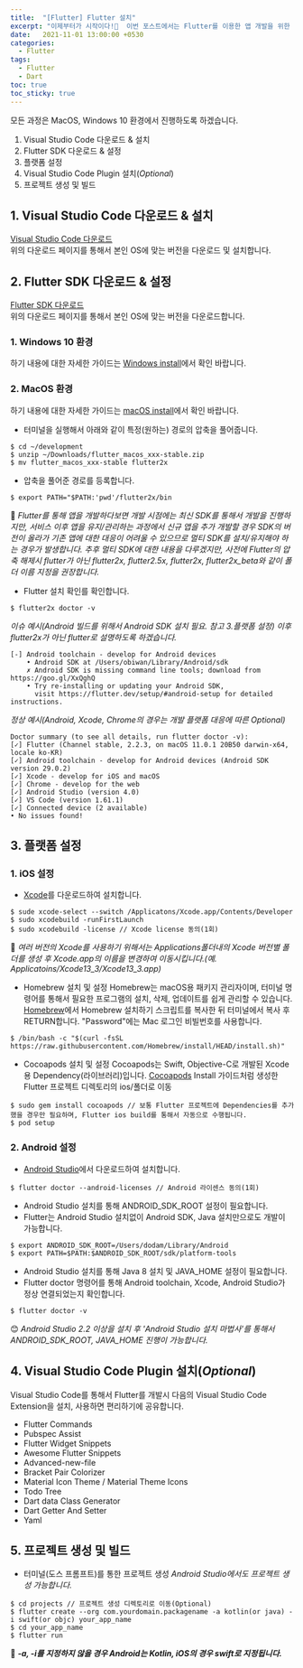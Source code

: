 ```yaml
---
title:  "[Flutter] Flutter 설치"
excerpt: "이제부터가 시작이다!👏  이번 포스트에서는 Flutter를 이용한 앱 개발을 위한 다음 과정을 공유하도록 하겠습니다."
date:   2021-11-01 13:00:00 +0530
categories:
  - Flutter
tags:
  - Flutter
  - Dart
toc: true
toc_sticky: true
---
```

모든 과정은 MacOS, Windows 10 환경에서 진행하도록 하겠습니다.
1. Visual Studio Code 다운로드 & 설치
2. Flutter SDK 다운로드 & 설정
3. 플랫폼 설정
4. Visual Studio Code Plugin 설치(*Optional*)
5. 프로젝트 생성 및 빌드

## 1. Visual Studio Code 다운로드 & 설치
[Visual Studio Code 다운로드](https://code.visualstudio.com/download)  
위의 다운로드 페이지를 통해서 본인 OS에 맞는 버전을 다운로드 및 설치합니다.  
## 2. Flutter SDK 다운로드 & 설정
[Flutter SDK 다운로드](https://flutter.dev/docs/get-started/install)  
위의 다운로드 페이지를 통해서 본인 OS에 맞는 버전을 다운로드합니다.
### 1. Windows 10 환경  
하기 내용에 대한 자세한 가이드는 [Windows install](https://flutter.dev/docs/get-started/install/windows)에서 확인 바랍니다.

### 2. MacOS 환경  
하기 내용에 대한 자세한 가이드는 [macOS install](https://flutter.dev/docs/get-started/install/macos)에서 확인 바랍니다.
* 터미널을 실행해서 아래와 같이 특정(원하는) 경로의 압축을 풀어줍니다.
```
$ cd ~/development
$ unzip ~/Downloads/flutter_macos_xxx-stable.zip
$ mv flutter_macos_xxx-stable flutter2x
``` 
* 압축을 풀어준 경로를 등록합니다.
```
$ export PATH="$PATH:'pwd'/flutter2x/bin
```
🤩 *Flutter를 통해 앱을 개발하다보면 개발 시점에는 최신 SDK를 통해서 개발을 진행하지만, 서비스 이후 앱을 유지/관리하는 과정에서 신규 앱을 추가 개발할 경우 SDK의 버전이 올라가 기존 앱에 대한 대응이 어려울 수 있으므로 멀티 SDK를 설치/유지해야 하는 경우가 발생합니다. 추후 멀티 SDK에 대한 내용을 다루겠지만, 사전에 Flutter의 압축 해제시 flutter가 아닌 flutter2x, flutter2.5x, flutter2x, flutter2x_beta와 같이 폴더 이름 지정을 권장합니다.*
* Flutter 설치 확인를 확인합니다.
```
$ flutter2x doctor -v
```
_이슈 예시(Android 빌드를 위해서 Android SDK 설치 필요. 참고 3.플랫폼 설정)_
_이후 flutter2x가 아닌 flutter로 설명하도록 하겠습니다._
```
[-] Android toolchain - develop for Android devices
    • Android SDK at /Users/obiwan/Library/Android/sdk
    ✗ Android SDK is missing command line tools; download from https://goo.gl/XxQghQ
    • Try re-installing or updating your Android SDK,
      visit https://flutter.dev/setup/#android-setup for detailed instructions.
```
_정상 예시(Android, Xcode, Chrome의 경우는 개발 플랫폼 대응에 따른 Optional)_
```
Doctor summary (to see all details, run flutter doctor -v):
[✓] Flutter (Channel stable, 2.2.3, on macOS 11.0.1 20B50 darwin-x64, locale ko-KR)
[✓] Android toolchain - develop for Android devices (Android SDK version 29.0.2)
[✓] Xcode - develop for iOS and macOS
[✓] Chrome - develop for the web
[✓] Android Studio (version 4.0)
[✓] VS Code (version 1.61.1)
[✓] Connected device (2 available)
• No issues found!
```

## 3. 플랫폼 설정
### 1. iOS 설정  
* [Xcode](https://developer.apple.com/xcode/)를 다운로드하여 설치합니다.
```
$ sude xcode-select --switch /Applicatons/Xcode.app/Contents/Developer
$ sudo xcodebuild -runFirstLaunch
$ sudo xcodebuild -license // Xcode license 동의(1회)
```  
🤩 *여러 버전의 Xcode를 사용하기 위해서는 Applications폴더내의 Xcode 버전별 폴더를 생성 후 Xcode.app의 이름을 변경하여 이동시킵니다.(예. Applicatoins/Xcode13_3/Xcode13_3.app)*
* Homebrew 설치 및 설정
Homebrew는 macOS용 패키지 관리자이며, 터미널 명령어를 통해서 필요한 프로그램의 설치, 삭제, 업데이트를 쉽게 관리할 수 있습니다.
[Homebrew](https://brew.sh/index_ko)에서 Homebrew 설치하기 스크립트를 복사한 뒤 터미널에서 복사 후 RETURN합니다.
"Password"에는 Mac 로그인 비빌번호를 사용합니다.
```
$ /bin/bash -c "$(curl -fsSL https://raw.githubusercontent.com/Homebrew/install/HEAD/install.sh)"
```  
* Cocoapods 설치 및 설정
Cocoapods는 Swift, Objective-C로 개발된 Xcode용 Dependency(라이브러리)입니다.
[Cocoapods](https://cocoapods.org/) Install 가이드처럼 생성한 Flutter 프로젝트 디렉토리의 ios/폴더로 이동
```
$ sudo gem install cocoapods // 보통 Flutter 프로젝트에 Dependencies를 추가했을 경우만 필요하며, Flutter ios build를 통해서 자동으로 수행됩니다.
$ pod setup
```

### 2. Android 설정
* [Android Studio](https://developer.android.com/studio)에서 다운로드하여 설치합니다.
```
$ flutter doctor --android-licenses // Android 라이센스 동의(1회)
```
* Android Studio 설치를 통해 ANDROID_SDK_ROOT 설정이 필요합니다.
* Flutter는 Android Studio 설치없이 Android SDK, Java 설치만으로도 개발이 가능합니다.
```
$ export ANDROID_SDK_ROOT=/Users/dodam/Library/Android
$ export PATH=$PATH:$ANDROID_SDK_ROOT/sdk/platform-tools
```
* Android Studio 설치를 통해 Java 8 설치 및 JAVA_HOME 설정이 필요합니다.
* Flutter doctor 명령어를 통해 Android toolchain, Xcode, Android Studio가 정상 연결되었는지 확인합니다.
```
$ flutter doctor -v
```
😊 *Android Studio 2.2 이상을 설치 후 'Android Studio 설치 마법사'를 통해서 ANDROID_SDK_ROOT, JAVA_HOME 진행이 가능합니다.*

## 4. Visual Studio Code Plugin 설치(*Optional*)
Visual Studio Code를 통해서 Flutter를 개발시 다음의 Visual Studio Code Extension을 설치, 사용하면 편리하기에 공유합니다.
* Flutter Commands
* Pubspec Assist
* Flutter Widget Snippets
* Awesome Flutter Snippets
* Advanced-new-file
* Bracket Pair Colorizer
* Material Icon Theme / Material Theme Icons
* Todo Tree
* Dart data Class Generator
* Dart Getter And Setter
* Yaml

## 5. 프로젝트 생성 및 빌드
* 터미널(도스 프롬프트)를 통한 프로젝트 생성
_Android Studio에서도 프로젝트 생성 가능합니다._
```
$ cd projects // 프로젝트 생성 디렉토리로 이동(Optional)
$ flutter create --org com.yourdomain.packagename -a kotlin(or java) -i swift(or objc) your_app_name
$ cd your_app_name
$ flutter run
```
🧐 ***-a, -i를 지정하지 않을 경우 Android는 Kotlin, iOS의 경우 swift로 지정됩니다.***